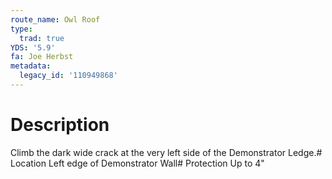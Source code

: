 ```yaml
---
route_name: Owl Roof
type:
  trad: true
YDS: '5.9'
fa: Joe Herbst
metadata:
  legacy_id: '110949868'
---
```

# Description
Climb the dark wide crack at the very left side of the Demonstrator Ledge.# Location
Left edge of Demonstrator Wall# Protection
Up to 4"